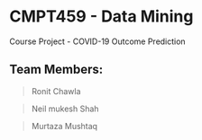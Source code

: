 # CMPT459 - Data Mining
Course Project - COVID-19 Outcome Prediction

## Team Members:
 > Ronit Chawla
 
 > Neil mukesh Shah
 
 > Murtaza Mushtaq

